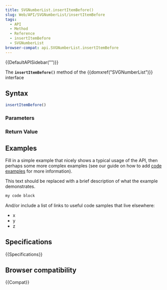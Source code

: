 ```yaml
---
title: SVGNumberList.insertItemBefore()
slug: Web/API/SVGNumberList/insertItemBefore
tags:
  - API
  - Method
  - Reference
  - insertItemBefore
  - SVGNumberList
browser-compat: api.SVGNumberList.insertItemBefore
---
```

{{DefaultAPISidebar("")}}

The **`insertItemBefore()`** method of the {{domxref("SVGNumberList")}} interface 

## Syntax

```js
insertItemBefore()
```

### Parameters



### Return Value



## Examples

Fill in a simple example that nicely shows a typical usage of the API, then perhaps some more complex examples (see our guide on how to add [code examples](/en-US/docs/MDN/Contribute/Structures/Code_examples) for more information).

This text should be replaced with a brief description of what the example demonstrates.

```js
my code block
```

And/or include a list of links to useful code samples that live elsewhere:

*   x
*   y
*   z

## Specifications

{{Specifications}}

## Browser compatibility

{{Compat}}

